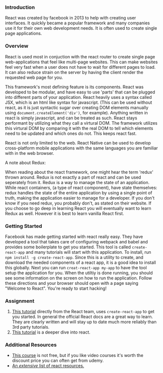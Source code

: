 ### Introduction

React was created by facebook in 2013 to help with creating user interfaces. It quickly became a popular framework and many companies use it for their own web development needs. It is often used to create single page applications.

### Overview

React is used most in conjuction with the react router to create single page web-applications that feel like multi-page websites. This can make websites feel very fast when a user does not have to wait for different pages to load. It can also reduce strain on the server by having the client render the requested web page for you. 

This framework's most defining feature is its components. React was developed to be modular, and have easy to use 'parts' that can be plugged into different parts of your application. React heavily uses a syntax called JSX, which is an html like syntax for javascript. (This can be used without react, as it is just syntactic sugar over creating DOM elements manually using `document.createElement('div')`, for example). Anything written in react is simply javascript, and can be treated as such. React stays performant by utilizing what they call a virtural DOM. The framework utilizes this virtural DOM by comparing it with the real DOM to tell which elements need to be updated and which ones do not. This keeps react fast. 

React is not only limited to the web. React Native can be used to develop cross-platform mobile applications with the same languages you are familiar with in the web browser.

A note about Redux:

When reading about the react framework, one might hear the term 'redux' thrown around. Redux is not exactly a part of react and can be used seperately from it. Redux is a way to manage the state of an application. While react containers, (a type of react component), have state themselves: redux handles the state of the entire application by using a single point of truth, making the application easier to manage for a developer. If you don't know if you need redux, you probably don't, as stated on their website. If you choose to go deep in learning React you will eventually want to learn Redux as well.  However it is best to learn vanilla React first.

### Getting Started

Facebook has made getting started with react really easy. They have developed a tool that takes care of configuring webpack and babel and provides some boilerplate to get you started. This tool is called `create-react-app` and many tutorials will start with this application. To install, run `npm install -g create-react-app`. Since this is a utility to create, and download the needed components of a react app, it is a good idea to install this globally. Next you can run `creat-react-app my-app` to have the tool setup the application for you. When the utiltiy is done running, you should see some information on the screen on how to run the application. Follow these directions and your browser should open with a page saying "Welcome to React". You're ready to start hacking!

### Assignment

1. [This tutorial](https://reactjs.org/tutorial/tutorial.html) directly from the React team, uses `create-react-app` to get you started.   In general the official React docs are a great way to learn. They are clearly written and will stay up to date much more reliably than 3rd party tutorials.
2. [This tutorial](https://www.fullstackreact.com/30-days-of-react/) is a deeper dive into react.

### Additional Resources

- [This course](https://www.udemy.com/react-the-complete-guide-incl-redux/?siteID=vedj0cWlu2Y-lLrWBTqwmP6ifgZP6OyP8A&LSNPUBID=vedj0cWlu2Y) is not free, but if you like video courses it's worth the discount price you can often get from udemy.
- [An _extensive_ list of react resources.](https://github.com/enaqx/awesome-react)
